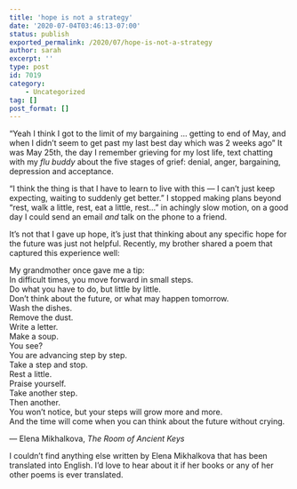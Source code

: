 ```yaml
---
title: 'hope is not a strategy'
date: '2020-07-04T03:46:13-07:00'
status: publish
exported_permalink: /2020/07/hope-is-not-a-strategy
author: sarah
excerpt: ''
type: post
id: 7019
category:
    - Uncategorized
tag: []
post_format: []
---
```

“Yeah I think I got to the limit of my bargaining … getting to end of May, and when I didn’t seem to get past my last best day which was 2 weeks ago” It was May 25th, the day I remember grieving for my lost life, text chatting with my *flu buddy* about the five stages of grief: denial, anger, bargaining, depression and acceptance.

“I think the thing is that I have to learn to live with this — I can’t just keep expecting, waiting to suddenly get better.” I stopped making plans beyond “rest, walk a little, rest, eat a little, rest…” in achingly slow motion, on a good day I could send an email *and* talk on the phone to a friend.

It’s not that I gave up hope, it’s just that thinking about any specific hope for the future was just not helpful. Recently, my brother shared a poem that captured this experience well:

My grandmother once gave me a tip:  
In difficult times, you move forward in small steps.  
Do what you have to do, but little by little.  
Don’t think about the future, or what may happen tomorrow.  
Wash the dishes.  
Remove the dust.  
Write a letter.  
Make a soup.  
You see?  
You are advancing step by step.  
Take a step and stop.  
Rest a little.  
Praise yourself.  
Take another step.  
Then another.  
You won’t notice, but your steps will grow more and more.  
And the time will come when you can think about the future without crying.

— Elena Mikhalkova, *The Room of Ancient Keys*

I couldn’t find anything else written by Elena Mikhalkova that has been translated into English. I’d love to hear about it if her books or any of her other poems is ever translated.